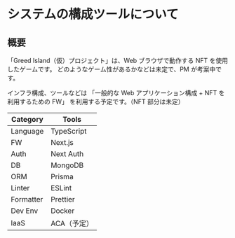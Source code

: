 # システムの構成ツールについて

## 概要

「Greed Island（仮）プロジェクト」は、Web ブラウザで動作する NFT を使用したゲームです。
どのようなゲーム性があるかなどは未定で、PM が考案中です。

インフラ構成、ツールなどは
「一般的な Web アプリケーション構成 + NFT を利用するための FW」
を利用する予定です。（NFT 部分は未定）

| Category  | Tools       |
| --------- | ----------- |
| Language  | TypeScript  |
| FW        | Next.js     |
| Auth      | Next Auth   |
| DB        | MongoDB     |
| ORM       | Prisma      |
| Linter    | ESLint      |
| Formatter | Prettier    |
| Dev Env   | Docker      |
| IaaS      | ACA（予定） |
